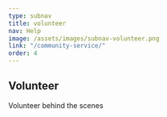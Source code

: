 ```yaml
---
type: subnav
title: volunteer
nav: Help
image: /assets/images/subnav-volunteer.png
link: "/community-service/"
order: 4
---
```


## Volunteer

Volunteer behind the scenes
